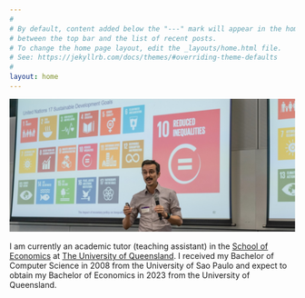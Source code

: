 ```yaml
---
#
# By default, content added below the "---" mark will appear in the home page
# between the top bar and the list of recent posts.
# To change the home page layout, edit the _layouts/home.html file.
# See: https://jekyllrb.com/docs/themes/#overriding-theme-defaults
#
layout: home
---
```

<div align="center">
  <p><img src="/front photo.jpg"/></p>
</div>

I am currently an academic tutor (teaching assistant) in the [School of Economics](https://economics.uq.edu.au/) at [The University of Queensland](https://www.uq.edu.au/). I received my Bachelor of Computer Science in 2008 from the University of Sao Paulo and expect to obtain my Bachelor of Economics in 2023 from the University of Queensland.
